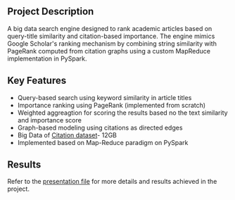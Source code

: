 ## Project Description 
A big data search engine designed to rank academic articles based on query-title similarity and citation-based importance. The engine mimics Google Scholar's ranking mechanism by combining string similarity with PageRank computed from citation graphs using a custom MapReduce implementation in PySpark.

## Key Features
- Query-based search using keyword similarity in article titles
- Importance ranking using PageRank (implemented from scratch)
- Weighted aggreagtion for scoring the results based no the text similarity and importance score
- Graph-based modeling using citations as directed edges
- Big Data of [Citation dataset](https://www.kaggle.com/datasets/mathurinache/citation-network-dataset)- 12GB 
- Implemented based on Map-Reduce paradigm on PySpark

## Results 
Refer to the [presentation file](https://github.com/mehrdadhz-77/article_search_engine/blob/main/presentation_files.pdf) for more details and results achieved in the project. 





